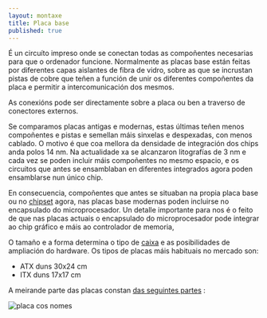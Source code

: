```yaml
---
layout: montaxe
title: Placa base
published: true
---
```



É un circuíto impreso onde se conectan todas as compoñentes necesarias para que o ordenador funcione. Normalmente as placas base están feitas por diferentes capas aislantes de fibra de vidro, sobre as que se incrustan pistas de cobre que teñen a función de unir os diferentes compoñentes da placa e permitir a intercomunicación dos mesmos. 

As conexións pode ser directamente sobre a placa ou ben a traverso de conectores externos.

Se comparamos placas antigas e modernas, estas últimas teñen menos compoñentes e pistas e semellan máis sinxelas e despexadas, con menos cablado. O motivo é que coa mellora da densidade de integración dos chips anda polos 14 nm. Na actualidade xa se alcanzaron litografías de 3 nm e cada vez se poden incluir máis compoñentes no mesmo espacio, e os circuitos que antes se ensamblaban en diferentes integrados agora poden ensamblarse nun único chip.


En consecuencia, compoñentes que antes se situaban na propia placa base ou no [chipset](_placa/12chipset.md) agora, nas placas base modernas poden incluirse no encapsulado do microprocesador. Un detalle importante para nos é o feito de que nas placas actuais o encapsulado do microprocesador pode integrar ao chip gráfico e máis ao controlador de memoria,


O tamaño e a forma determina o tipo de [caixa](_montaxe/30chasis.md) e as posibilidades de ampliación do hardware. Os tipos de placas máis habituais no mercado son:

* ATX duns 30x24 cm
* ITX duns 17x17 cm

A meirande parte das placas constan  <a href="/placa/index.html">das seguintes partes</a> :

![placa cos nomes]({{site.baseurl}}/imaxes/placa.jpg)
